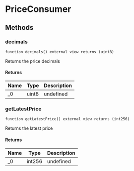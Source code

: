 # PriceConsumer









## Methods

### decimals

```solidity
function decimals() external view returns (uint8)
```

Returns the price decimals




#### Returns

| Name | Type | Description |
|---|---|---|
| _0 | uint8 | undefined |

### getLatestPrice

```solidity
function getLatestPrice() external view returns (int256)
```

Returns the latest price




#### Returns

| Name | Type | Description |
|---|---|---|
| _0 | int256 | undefined |




